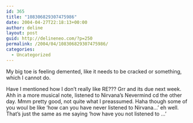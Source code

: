 ```yaml
---
id: 365
title: "108306829307475986"
date: 2004-04-27T22:18:13+00:00
author: deline
layout: post
guid: http://delineneo.com/?p=250
permalink: /2004/04/108306829307475986/
categories:
  - Uncategorized
---
```

My big toe is feeling demented, like it needs to be cracked or something, which I cannot do.

Have I mentioned how I don&#8217;t really like RE??? Grr and its due next week. Ahh in a more musical note, listened to Nirvana&#8217;s Nevermind cd the other day. Mmm pretty good, not quite what I preassumed. Haha though some of you woul be like &#8216;how can you have never listened to Nirvana&#8230;&#8217; eh well. That&#8217;s just the same as me saying &#8216;how have you not listened to &#8230;&#8217;
